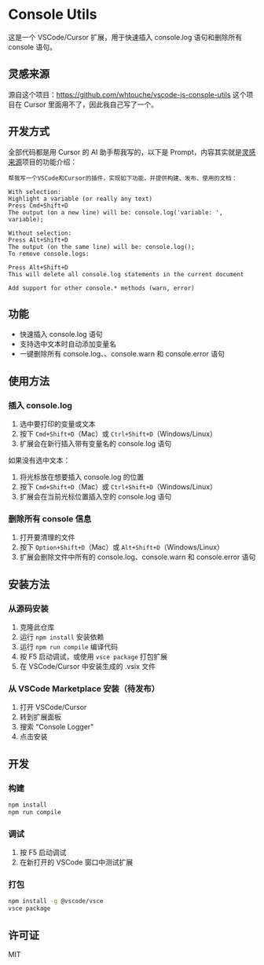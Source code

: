 # Console Utils

这是一个 VSCode/Cursor 扩展，用于快速插入 console.log 语句和删除所有 console 语句。

## 灵感来源

源自这个项目：https://github.com/whtouche/vscode-js-console-utils
这个项目在 Cursor 里面用不了，因此我自己写了一个。

## 开发方式

全部代码都是用 Cursor 的 AI 助手帮我写的，以下是 Prompt，内容其实就是[灵感来源](https://github.com/whtouche/vscode-js-console-utils)项目的功能介绍：

```shell
帮我写一个VSCode和Cursor的插件，实现如下功能，并提供构建、发布、使用的文档：

With selection:
Highlight a variable (or really any text)
Press Cmd+Shift+D
The output (on a new line) will be: console.log('variable: ', variable);

Without selection:
Press Alt+Shift+D
The output (on the same line) will be: console.log();
To remove console.logs:

Press Alt+Shift+D
This will delete all console.log statements in the current document

Add support for other console.* methods (warn, error)
```

## 功能

- 快速插入 console.log 语句
- 支持选中文本时自动添加变量名
- 一键删除所有 console.log、、console.warn 和 console.error 语句

## 使用方法

### 插入 console.log

1. 选中要打印的变量或文本
2. 按下 `Cmd+Shift+D`（Mac）或 `Ctrl+Shift+D`（Windows/Linux）
3. 扩展会在新行插入带有变量名的 console.log 语句

如果没有选中文本：

1. 将光标放在想要插入 console.log 的位置
2. 按下 `Cmd+Shift+D`（Mac）或 `Ctrl+Shift+D`（Windows/Linux）
3. 扩展会在当前光标位置插入空的 console.log 语句

### 删除所有 console 信息

1. 打开要清理的文件
2. 按下 `Option+Shift+D`（Mac）或 `Alt+Shift+D`（Windows/Linux）
3. 扩展会删除文件中所有的 console.log、console.warn 和 console.error 语句

## 安装方法

### 从源码安装

1. 克隆此仓库
2. 运行 `npm install` 安装依赖
3. 运行 `npm run compile` 编译代码
4. 按 F5 启动调试，或使用 `vsce package` 打包扩展
5. 在 VSCode/Cursor 中安装生成的 .vsix 文件

### 从 VSCode Marketplace 安装（待发布）

1. 打开 VSCode/Cursor
2. 转到扩展面板
3. 搜索 "Console Logger"
4. 点击安装

## 开发

### 构建

```bash
npm install
npm run compile
```

### 调试

1. 按 F5 启动调试
2. 在新打开的 VSCode 窗口中测试扩展

### 打包

```bash
npm install -g @vscode/vsce
vsce package
```

## 许可证

MIT
